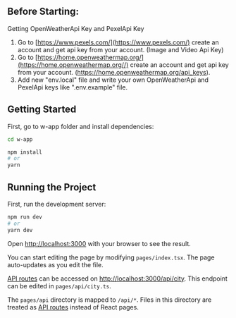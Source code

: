 
## Before Starting:
 Getting OpenWeatherApi Key and PexelApi Key
1) Go to [https://www.pexels.com/](https://www.pexels.com/) create an account and get api key from your account.
   (Image and Video Api Key)
2)  Go to [https://home.openweathermap.org/](https://home.openweathermap.org//) create an account and get api key from your account.
    (https://home.openweathermap.org/api_keys).
3) Add new "env.local" file and write your own  OpenWeatherApi and PexelApi keys like ".env.example" file.
## Getting Started

First, go to w-app folder and install dependencies:
```bash
cd w-app
```

```bash
npm install
# or
yarn 
```
## Running the Project

First, run the development server:
```bash
npm run dev
# or
yarn dev
```
Open [http://localhost:3000](http://localhost:3000) with your browser to see the result.

You can start editing the page by modifying `pages/index.tsx`. The page auto-updates as you edit the file.

[API routes](https://nextjs.org/docs/api-routes/introduction) can be accessed on [http://localhost:3000/api/city](http://localhost:3000/api/city). This endpoint can be edited in `pages/api/city.ts`.

The `pages/api` directory is mapped to `/api/*`. Files in this directory are treated as [API routes](https://nextjs.org/docs/api-routes/introduction) instead of React pages.



